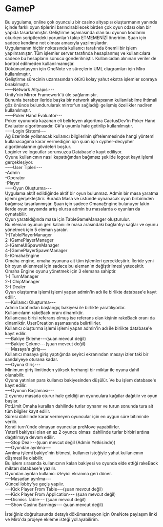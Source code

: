 # GameP
Bu uygulama, online çok oyunculu bir casino altyapısı oluşturmanın yanında içinde farklı oyun tiplerini barındırabilecek birden çok oyun odası olan bir yapıda  tasarlanmıştır.
Geliştirme aşamasında olan bu oyunun kodlarını okurken scriptlerdeki yorumlar'ı takip ETMEMENİZİ öneririm. Şuan için sadece kendime not olması amacıyla yazılmışlardır. <br>
Uygulamanın hiçbir noktasında kullanıcı tarafında önemli bir işlem yapılmamıştır. Tüm işlemler server tarafında hesaplanmış ve kullanıcılara sadece bu hesapların sonucu gönderilmiştir. Kullanıcıdan alınınan veriler de kontrol edilmeden kullanılmamıştır.<br>
Dökümantasyon için OneNote ve süreçlerin UML diagramları için Miro kullanılmıştır.<br>
Geliştirme sürecinin uzamasından ötürü kolay yahut ekstra işlemler sonraya bırakılmıştır.<br>
----Network Altyapısı---<br>
Unity'nin Mirror Framework'ü üle sağlanmıştır. <br>
Bununla beraber ileride başka bir network altyapısının kullanılabilme ihtimali göz önünde bulundurularak mirror'un sağladığı gelişmiş özellikler nadiren kullanılmıştır.<br>
----Poker Hand Evaluator--- <br>
Poker oyununda kazanan eli belirleyen algoritma CactusDev'in Poker Hand Evaluator algoritmasıdır. C#'a uyumlu hale getirilip kullanılmıştır.<br>
----Login Sistemi---<br>
Ağ üzerinde yollanacak kullanıcı bilgilerinin şifrelenmesinde hangi yöntemi kullanacağıma karar vermediğim için şuan için cypher-decypher algortimalarının gövdeleri boştur.<br>
Loginler ve logoutlar sorunsuzca Database'e kayıt ediliyor.<br>
Oyunu kullanıcının nasıl kapattığından bağımsız şekilde logout kayıt işlemi gerçekleşiyor.<br>
----User Tipleri---<br>
-Admin<br>
-Operator<br>
-Player<br>
----Oyun Oluşturma---<br>
Uygulama aktif edildiğinde aktif bir oyun bulunmaz. Admin bir masa yaratma işlemi gerçekleştirir. Burada Masa ve üstünde oynanacak oyun birbirinden bağımsız tasarlanmıştır. Şuan için sadece OmanaEngine bulunuyor lakin ilerde oyun sayısında artış olursa admin bu masalarda o oyunları da oynatabilir.<br>
Oyun yaratıldığında masa için TableGameManager oluşturulur. <br>
Bu eleman oyunun geri kalanı ile masa arasındaki bağlantıyı sağlar ve oyunu yönetmek için 5 eleman yaratır. <br>
1-)TablePlayerManager <br>
2-)GamePlayerManager<br>
3-)GameUISpawnManager<br>
4-)GamePlayerSpawnManager<br>
5-)OmahaEngine<br>
Omaha engine, omaha oyununa ait tüm işlemleri gerçekleştirir. İleride yeni bir oyun eklenmesi için sadece bu eleman'ın değiştirilmesi yetecektir.
Omaha Engine oyunu yönetmek için 3 elemana sahiptir. <br>
1-) TurnManager<br>
2-) ChipManager<br>
3-) Dealer<br>
Oyun oluşturma işlemi işlemi yapan admin'in adı ile birlikte database'e kayıt edilir.<br>
---Kullanıcı Oluşturma---<br>
Admin tarafından başlangıç bakiyesi ile birlikte yaratılıyorlar.<br>
Kullanıcıların rakeBack oranı dinamiktir.<br>
Kullanıcıya birisi referans olmuş ise referans olan kişinin rakeBack oranı da dinamiktir. UserCreation aşamasında belirtilirler.<br>
Kullanıcı oluşturma işlemi işlemi yapan admin'in adı ile birlikte database'e kayıt edilir.<br>
---Bakiye Ekleme---(şuan mevcut değil)<br>
---Bakiye Çekme---(şuan mevcut değil)<br>
---Masaya'a giriş---<br>
Kullanıcı masaya giriş yaptığında seyirci ekranından masayı izler taki bir sandalyeye oturana kadar. <br>
---Oyuna Giriş---<br>
Minimum giriş limitinden yüksek herhangi bir miktar ile oyuna dahil olunabilir.<br>
Oyuna yatırılan para kullanıcı bakiyesinden düşülür. Ve bu işlem database'e kayıt edilir.<br>
---Oyunun Başlaması---<br>
2 oyuncu masada oturur hale geldiği an oyunculara kağıtlar dağıtılır ve oyun başlar.<br>
PotLimit Omaha kuralları dahilinde turlar oynanır ve turun sonunda tura ait tüm bilgiler kayıt edilir.<br>
Süresi dahilinde karar vermeyen oyuncular için en uygun süre bitiminde verilir.<br>
Kendi turn'ünde olmayan oyuncular preMove yapabilirler.<br>
Yeterli bakiyesi olan en az 2 oyuncu olması dahilinde turlar birbiri ardına dağıtılmaya devam edilir.<br>
---Stop Deal---(şuan mevcut değil (Admin Yetkisinde))<br>
---Oyundan ayrılma---<br>
Ayrılma işlemi bakiye'nin bitmesi, kullanıcı isteğiyle yahut kullanıcının düşmesi ile olabilir. <br>
Bu işlem sırasında kullanıcının kalan bakiyesi ve oyunda elde ettiği rakeBack miktarı database'e yazılır.<br>
Oyundan ayrılan kullanıcı izleyici ekranına geri döner.<br>
---Masadan ayrılma---<br>
Güncel lobby'ye geçiş yapılır.<br>
---Kick Player From Table---(şuan mevcut değil)<br>
---Kick Player From Application--- (şuan mevcut değil)<br>
---Dismiss Table--- (şuan mevcut değil)<br>
---Show Casino Earnings--- (şuan mevcut değil)<br>

İsteiğiniz doğrultusunda detaylı dökümantasyon için OneNote paylaşım linki ve Miro'da projeye ekleme isteği yollayabilirim.<br>
